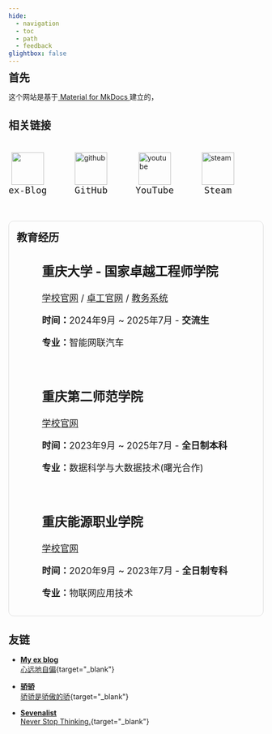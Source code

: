 ```yaml
---
hide:
  - navigation
  - toc
  - path
  - feedback
glightbox: false
---
```


<style>
  .md-typeset h1,
  .md-content__button {
    display: none;
  }
</style>

<link rel="stylesheet" href="/stylesheets/index.css">

<div>
    <h2 style="font-weight: bolder; margin-top: 0;line-height:1;">首先</h2>
    这个网站是基于<a href="https://squidfunk.github.io/mkdocs-material/" target="_blank"> Material for MkDocs </a>建立的，
</div>





<div>
    <h2 style="font-weight: bolder;">相关链接</h2>
    <div style="display: flex; flex-wrap: wrap; gap: 55px; margin-top: 40px;">
        <div style="display: flex; flex-direction: column; align-items: center;">
            <a href="https://www.leeyearn.cn/" target="_blank">
                <img width="64" height="64" src="https://img.icons8.com/deco/96/domain.png"/>
            </a>
            <code style="font-size: 18px; margin: 0;">ex-Blog</code>
        </div>
        <div style="display: flex; flex-direction: column; align-items: center;">
            <a href="https://github.com/LeeYearn" target="_blank">
                <img width="64" height="64" src="https://img.icons8.com/deco/96/github.png" alt="github"/>
            </a>
            <code style="font-size: 18px; margin: 0;">GitHub</code>
        </div>
        <div style="display: flex; flex-direction: column; align-items: center;">
            <a href="https://www.youtube.com/@leeyearn" target="_blank">
                <img width="64" height="64" src="https://img.icons8.com/deco/96/youtube.png" alt="youtube"/>
            </a>
            <code style="font-size: 18px; margin: 0;">YouTube</code>
        </div>
        <div style="display: flex; flex-direction: column; align-items: center;">
            <a href="https://steamcommunity.com/profiles/76561199004333008/" target="_blank">
                <img width="64" height="64" src="https://img.icons8.com/deco/96/steam.png" alt="steam"/>
            </a>
            <code style="font-size: 18px; margin: 0;">Steam</code>
        </div>
    </div>
</div>

<div style="margin-top:50px;border: 1px solid #ddd; border-radius: 10px; padding: 15px;background-color: rgba(249, 249, 249, 0.1);">
    <h2 style="font-weight: bolder;margin-top:0px;">教育经历</h2>
    <div class="education-container" style="display: flex; flex-direction: column; gap: 20px; margin: 0 0 0 50px;">
        <div style="display: flex; align-items: center; gap: 50px; width: 100%; max-width: 800px; flex-wrap: wrap;">
            <img src="/images/about/education/CQU.png" width="200px" style="flex-shrink: 0; display: none;" class="education-image">
            <div style="text-align: left; font-size: 18px;">
                <h3 style="font-size: 25px; font-weight: bold; line-height: 1; margin-top: 1em;">重庆大学 - 国家卓越工程师学院</h3>
                <p>
                    <a href="https://cqu.edu.cn/" target="_blank">学校官网</a> / 
                    <a href="https://eie.cqu.edu.cn/" target="_blank">卓工官网</a> / 
                    <a href="https://my.cqu.edu.cn/workspace/home/" target="_blank">教务系统</a>
                </p>
                <p><b>时间：</b>2024年9月 ~ 2025年7月 - <b>交流生</b></p>
                <p><b>专业：</b>智能网联汽车</p>
            </div>
        </div>
        <div style="display: flex; align-items: center; gap: 50px; width: 100%; max-width: 800px; flex-wrap: wrap;margin-top:20px">
            <img src="/images/about/education/CQUE.png" width="200px" style="flex-shrink: 0; display: none;" class="education-image">
            <div style="text-align: left; font-size: 18px;">
                <h3 style="font-size: 25px; font-weight: bolder; line-height: 1; margin-top: 1em;">重庆第二师范学院</h3>
                <p>
                    <a href="https://www.cque.edu.cn/esdztw/sy.html" target="_blank">学校官网</a>
                </p>
                <p><b>时间：</b>2023年9月 ~ 2025年7月 - <b>全日制本科</b></p>
                <p><b>专业：</b>数据科学与大数据技术(曙光合作)</p>
            </div>
        </div>
        <div style="display: flex; align-items: center; gap: 50px; flex-wrap: wrap; margin-top: 20px; ">
            <img src="/images/about/education/CQNY.png" width="200px" style="flex-shrink: 0; display: none;" class="education-image">
            <div style="text-align: left; font-size: 18px;">
                <h3 style="font-size: 25px; font-weight: bolder; line-height: 1; margin-top: 1em;">重庆能源职业学院</h3>
                <p>
                    <a href="https://www.cqny.edu.cn/" target="_blank">学校官网</a>
                </p>
                <p><b>时间：</b>2020年9月 ~ 2023年7月 - <b>全日制专科</b></p>
                <p><b>专业：</b>物联网应用技术</p>
            </div>
        </div>
    </div>
</div>

<!-- <div>
    <h2 style="font-weight: bolder;">友链</h2>
    <div style="display: flex; gap: 10px;">
        <a href="https://dxlcq.cn" class="test" style="display: inline-flex; align-items: center; border: 2px solid #ddd; border-radius: 15px; padding: 10px; width: 300px; text-decoration: none;" target="_blank">
            <img src="https://dxlcq.cn/assets/head.png" width="64px" style="margin: 0 10px 0 10px; border-radius: 10%;">
            <div style="margin-left: 5px;">
                <p style="font-size: 24px; font-weight: bold; margin: 0;">骄骄</p>
                <p style="font-size: 17px; color: gray; margin: 0;">骄骄是骄傲的骄</p>
            </div>
        </a>
        <a href="https://dxlcq.cn" class="test" style="display: inline-flex; align-items: center; border: 2px solid #ddd; border-radius: 15px; padding: 10px; width: 300px; text-decoration: none;" target="_blank">
            <img src="https://dczcq.cn/img/logo/icon.svg" width="64px" style="margin: 0 10px 0 10px; border-radius: 10%;">
            <div style="margin-left: 5px;">
                <p style="font-size: 24px; font-weight: bold; margin: 0;">Sevenalist</p>
                <p style="font-size: 17px; color: gray; margin: 0;">Never Stop Thinking.</p>
            </div>
        </a>
    </div>
</div> -->

<h2 style="font-weight: bolder;">友链</h2>

<div class="grid cards" markdown>

- [__My ex blog__ <br> 心远地自偏](https://dxlcq.cn){target="_blank"}

- [__骄骄__ <br> 骄骄是骄傲的骄](https://dxlcq.cn){target="_blank"}
    
- [__Sevenalist__ <br> Never Stop Thinking.](https://dczcq.cn){target="_blank"}
    
</div>
<script>
    // 动态检测屏幕宽度
    function adjustLayout() {
        const screenWidth = window.innerWidth;
        const images = document.querySelectorAll('.education-image');
        const container = document.querySelector('.education-container'); // 使用 class 选择器

        if (screenWidth < 768) {
            // 小屏幕：隐藏图片，调整 margin
            images.forEach(img => img.style.display = 'none');
            container.style.margin = '0 0 0 0';
        } else {
            // 大屏幕：显示图片，恢复 margin
            images.forEach(img => img.style.display = 'block');
            container.style.margin = '0 0 0 50px';
        }
    }

    // 初始加载时调用
    adjustLayout();

    // 窗口大小变化时调用
    window.addEventListener('resize', adjustLayout);
</script>